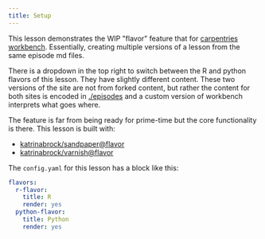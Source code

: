```yaml
---
title: Setup
---
```


This lesson demonstrates the WIP "flavor" feature that for [carpentries workbench](https://carpentries.github.io/workbench/). Essentially, creating multiple versions of a lesson from the same episode md files.

There is a dropdown in the top right to switch between the R and python flavors of this lesson. They have slightly different content. These two versions of the site are not from forked content, but rather the content for both sites is encoded in [./episodes](https://github.com/katrinabrock/flavor-demo/tree/main/episodes) and a custom version of workbench interprets what goes where.

The feature is far from being ready for prime-time but the core functionality is there. This lesson is built with:

- [katrinabrock/sandpaper@flavor](https://github.com/katrinabrock/sandpaper/tree/flavors)
- [katrinabrock/varnish@flavor](https://github.com/katrinabrock/varnish/tree/flavors)

The `config.yaml` for this lesson has a block like this:
  
```yaml
flavors:
  r-flavor:
    title: R
    render: yes
  python-flavor:
    title: Python
    render: yes
```
